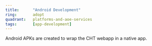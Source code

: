 ```yaml
---
title:      "Android Development"
ring:       adopt
quadrant:   platforms-and-aoe-services
tags:       [app-development]
---
```


Android APKs are created to wrap the CHT webapp in a native app.
